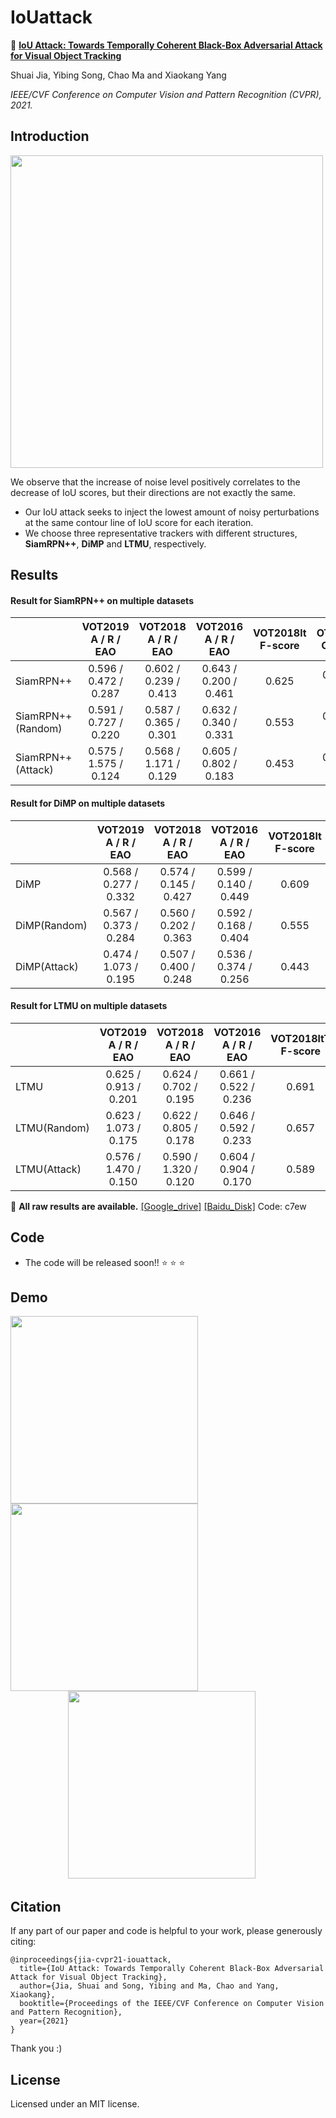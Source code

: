 # IoUattack

:herb: **[IoU Attack: Towards Temporally Coherent Black-Box Adversarial Attack for Visual Object Tracking](https://arxiv.org/pdf/2103.14938.pdf)**

Shuai Jia, Yibing Song, Chao Ma and Xiaokang Yang

*IEEE/CVF Conference on Computer Vision and Pattern Recognition (CVPR), 2021.*

## Introduction

<img src="https://github.com/VISION-SJTU/IoUattack/blob/main/demo/intro.png" width='500'/><br/>

We observe that the increase of noise level positively correlates to the decrease of IoU scores, but their directions are not exactly the same.
- Our IoU attack seeks to inject the lowest amount of noisy perturbations at the same contour line of IoU score for each iteration.
- We choose three representative trackers with different structures, **SiamRPN++**, **DiMP** and **LTMU**, respectively.

## Results

 #### Result for SiamRPN++ on multiple datasets
|                   | VOT2019<br>A / R / EAO  |  VOT2018<br>A / R / EAO  | VOT2016<br>A / R / EAO | VOT2018lt <br> F-score| OTB2015<br>OP / DP| NFS30<br>OP / DP| 
| ------------------| :--------------------:  | :----:  |:----: |:----: |:----: |:----: |
| SiamRPN++         | 0.596 / 0.472 / 0.287   |  0.602 / 0.239 / 0.413   |0.643 / 0.200 / 0.461|  0.625 | 0.695 / 0.905    | 0.509 / 0.601    |
| SiamRPN++(Random) | 0.591 / 0.727 / 0.220   |  0.587 / 0.365 / 0.301   |0.632 / 0.340 / 0.331|  0.553 | 0.631 / 0.818    | 0.466 / 0.550    |
| SiamRPN++(Attack) | 0.575 / 1.575 / 0.124   |  0.568 / 1.171 / 0.129   |0.605 / 0.802 / 0.183|  0.453 | 0.499 / 0.644    | 0.394 / 0.446    |


 #### Result for DiMP on multiple datasets
|                   | VOT2019<br>A / R / EAO  |  VOT2018<br>A / R / EAO  | VOT2016<br>A / R / EAO | VOT2018lt <br> F-score| OTB2015<br>OP / DP| NFS30<br>OP / DP| 
| ------------------| :--------------------:  | :----:  |:----: |:----: |:----: |:----: |
| DiMP              | 0.568 / 0.277 / 0.332   |  0.574 / 0.145 / 0.427   |0.599 / 0.140 / 0.449|  0.609 | 0.671 / 0.869    | 0.614 / 0.729    |
| DiMP(Random)      | 0.567 / 0.373 / 0.284   |  0.560 / 0.202 / 0.363   |0.592 / 0.168 / 0.404|  0.555 | 0.659 / 0.860    | 0.591 / 0.710    |
| DiMP(Attack)      | 0.474 / 1.073 / 0.195   |  0.507 / 0.400 / 0.248   |0.536 / 0.374 / 0.256|  0.443 | 0.592 / 0.791    | 0.545 / 0.658    |

 #### Result for LTMU on multiple datasets
|                   | VOT2019<br>A / R / EAO  |  VOT2018<br>A / R / EAO  | VOT2016<br>A / R / EAO | VOT2018ltT <br> F-score| OTB2015<br>OP / DP| NFS30<br>OP / DP| 
| ------------------| :--------------------:  | :----:  |:----: |:----: |:----: |:----: |
| LTMU              | 0.625 / 0.913 / 0.201   |  0.624 / 0.702 / 0.195   |0.661 / 0.522 / 0.236|  0.691 | 0.672 / 0.872    | 0.631 / 0.764    |
| LTMU(Random)      | 0.623 / 1.073 / 0.175   |  0.622 / 0.805 / 0.178   |0.646 / 0.592 / 0.233|  0.657 | 0.622 / 0.815    | 0.579 / 0.699    |
| LTMU(Attack)      | 0.576 / 1.470 / 0.150   |  0.590 / 1.320 / 0.120   |0.604 / 0.904 / 0.170|  0.589 | 0.517 / 0.712    | 0.462 / 0.559    |

:herb: **All raw results are available.**  [[Google_drive]](https://drive.google.com/drive/folders/1WjYJzsLEJZkB1dw-17ZLJNYZ9THK-jL4?usp=sharing)  [[Baidu_Disk]](https://pan.baidu.com/s/1HD5LEQfWvC0bV7xxW_jY-A) Code: c7ew


## Code

- The code will be released soon!! :star: :star: :star:

## Demo

<img src="https://github.com/VISION-SJTU/IoUattack/blob/main/demo/car_clean.gif" width='300'/>   <img src="https://github.com/VISION-SJTU/IoUattack/blob/main/demo/car_attack.gif" width='300'/><br/>
&emsp; &emsp;&emsp;&emsp;&emsp;&emsp; <img src="https://github.com/VISION-SJTU/IoUattack/blob/main/demo/legend.png" width='300'/><br/>


## Citation
If any part of our paper and code is helpful to your work, please generously citing: 
```
@inproceedings{jia-cvpr21-iouattack,
  title={IoU Attack: Towards Temporally Coherent Black-Box Adversarial Attack for Visual Object Tracking},
  author={Jia, Shuai and Song, Yibing and Ma, Chao and Yang, Xiaokang},
  booktitle={Proceedings of the IEEE/CVF Conference on Computer Vision and Pattern Recognition},
  year={2021}
}
```

Thank you :)

## License
Licensed under an MIT license.
